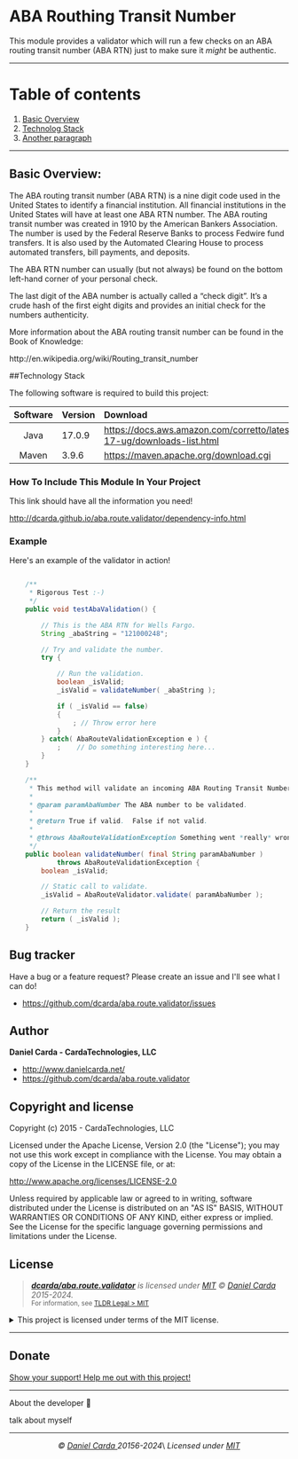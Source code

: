 #  ABA Routhing Transit Number

This module provides a validator which will run a few checks on an ABA
routing transit number (ABA RTN) just to make sure it *might* be authentic.

----------------------------------------------------------------------------
# Table of contents
1. [Basic Overview](#overview)
2. [Technolog Stack](#TechStack)
3. [Another paragraph](#paragraph2)


----------------------------------------------------------------------------
## Basic Overview: <a name="overview"></a>


The ABA routing transit number (ABA RTN) is a nine digit code used in the United States to identify a financial institution. All financial institutions in the United States will have at least one ABA RTN number. The ABA routing transit number was created in 1910 by the American Bankers Association. The number is used by the Federal Reserve Banks to process Fedwire fund transfers. It is also used by the Automated Clearing House to process automated transfers, bill payments, and deposits.

The ABA RTN number can usually (but not always) be found on the bottom left-hand corner of your personal check. 

The last digit of the ABA number is actually called a “check digit”. It’s a crude hash of the first eight digits and provides an initial check for the numbers authenticity.

More information about the ABA routing transit number can be found in the Book of Knowledge:
<p>http://en.wikipedia.org/wiki/Routing_transit_number</p>


##Technology Stack <a name="TechStack"></a>

The following software is required to build this project:

| Software | Version | Download                                                                        |
|:--------:|---------|:--------------------------------------------------------------------------------|
|   Java   | 17.0.9  | https://docs.aws.amazon.com/corretto/latest/corretto-17-ug/downloads-list.html  |
|  Maven   | 3.9.6   | https://maven.apache.org/download.cgi                                           |


### How To Include This Module In Your Project
This link should have all the information you need!

http://dcarda.github.io/aba.route.validator/dependency-info.html

### Example

Here's an example of the validator in action!

```java

    /**
     * Rigorous Test :-)
     */
    public void testAbaValidation() {

        // This is the ABA RTN for Wells Fargo.
        String _abaString = "121000248";

        // Try and validate the number.
        try {

            // Run the validation.
            boolean _isValid;
            _isValid = validateNumber( _abaString );

            if ( _isValid == false)
            {
                ; // Throw error here
            }
        } catch( AbaRouteValidationException e ) {
            ;    // Do something interesting here...
        }
    }

    /**
     * This method will validate an incoming ABA Routing Transit Number.
     *
     * @param paramAbaNumber The ABA number to be validated.
     *
     * @return True if valid.  False if not valid.
     *
     * @throws AbaRouteValidationException Something went *really* wrong.
     */
    public boolean validateNumber( final String paramAbaNumber )
            throws AbaRouteValidationException {
        boolean _isValid;

        // Static call to validate.
        _isValid = AbaRouteValidator.validate( paramAbaNumber );

        // Return the result
        return ( _isValid );
    }
```

## Bug tracker

Have a bug or a feature request? Please create an issue and I'll see what I can do!

+ https://github.com/dcarda/aba.route.validator/issues

## Author

**Daniel Carda - CardaTechnologies, LLC**

+ http://www.danielcarda.net/
+ https://github.com/dcarda/aba.route.validator

## Copyright and license

Copyright (c) 2015 - CardaTechnologies, LLC

Licensed under the Apache License, Version 2.0 (the "License");
you may not use this work except in compliance with the License.
You may obtain a copy of the License in the LICENSE file, or at:

   http://www.apache.org/licenses/LICENSE-2.0

Unless required by applicable law or agreed to in writing, software
distributed under the License is distributed on an "AS IS" BASIS,
WITHOUT WARRANTIES OR CONDITIONS OF ANY KIND, either express or implied.
See the License for the specific language governing permissions and
limitations under the License.



##  License

> _**[dcarda/aba.route.validator](https://github.com/dcarda/aba.route.validator)** is licensed under [MIT](https://choosealicense.com/licenses/mit/) © [Daniel Carda](https://danielcarda.net/) 2015-2024._\
> <sup align="right">For information, see <a href="https://tldrlegal.com/license/mit-license">TLDR Legal > MIT</a></sup>

<details>
<summary>This project is licensed under terms of the MIT license.</summary>

```
Permission is hereby granted, free of charge, to any person obtaining a copy
of this software and associated documentation files (the "Software"), to deal
in the Software without restriction, including without limitation the rights
to use, copy, modify, merge, publish, distribute, sub-license, and/or sell
copies of the Software, and to permit persons to whom the Software is furnished
to do so, subject to the following conditions:

The above copyright notice and this permission notice shall be included install
copies or substantial portions of the Software.

THE SOFTWARE IS PROVIDED "AS IS", WITHOUT WARRANTY OF ANY KIND, EXPRESS OR IMPLIED,
INCLUDING BUT NOT LIMITED TO THE WARRANTIES OF MERCHANT ABILITY, FITNESS FOR A
PARTICULAR PURPOSE AND NON INFRINGEMENT. IN NO EVENT SHALL THE AUTHORS OR COPYRIGHT
HOLDERS BE LIABLE FOR ANY CLAIM, DAMAGES OR OTHER LIABILITY, WHETHER IN AN ACTION
OF CONTRACT, TORT OR OTHERWISE, ARISING FROM, OUT OF OR IN CONNECTION WITH THE
SOFTWARE OR THE USE OR OTHER DEALINGS IN THE SOFTWARE.This is how you dropdown.
```
</details>



----------------------------------------------------------------------------
##  Donate
[Show your support!  Help me out with this project!](contribute.html)

----------------------------------------------------------------------------
About the developer  👋

talk about myself


----

<!-- License + Copyright -->
<p align="center">
  <i>© <a href="https://aliciasykes.com">Daniel Carda </a>20156-2024</i>\
  <i>Licensed under <a href="https://gist.github.com/Lissy93/143d2ee01ccc5c052a17">MIT</a></i>


[//]: # (<i>Â© <a href="https://aliciasykes.com">Alicia Sykes</a> 2024</i><br>)

[//]: # (<i>Licensed under <a href="https://gist.github.com/Lissy93/143d2ee01ccc5c052a17">MIT</a></i><br>)
[//]: # (<a href="https://github.com/lissy93"><img src="https://i.ibb.co/4KtpYxb/octocat-clean-mini.png" /></a> )

[//]: # (<sup>Thanks for visiting :&#41;</sup>)


</p>


[//]: # (<p  align="center">)

[//]: # (  <i>Â© <a href="https://aliciasykes.com">Alicia Sykes</a> 2024</i><br>)

[//]: # (  <i>Licensed under <a href="https://gist.github.com/Lissy93/143d2ee01ccc5c052a17">MIT</a></i><br>)

[//]: # (  <a href="https://github.com/lissy93"><img src="https://i.ibb.co/4KtpYxb/octocat-clean-mini.png" /></a><br>)

[//]: # (  <sup>Thanks for visiting :&#41;</sup>)

[//]: # (</p>)

